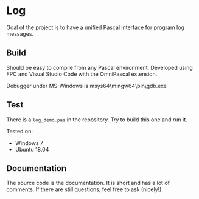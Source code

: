 # Log

Goal of the project is to have a unified Pascal interface for program log 
messages.

## Build

Should be easy to compile from any Pascal environment.
Developed using FPC and Visual Studio Code with the OmniPascal extension.

Debugger under MS-Windows is msys64\\mingw64\\bin\\gdb.exe

## Test

There is a `log_demo.pas` in the repository. Try to build this one and run it.

Tested on:
- Windows 7
- Ubuntu 18.04

## Documentation

The source code is the documentation. It is short and has a lot of comments.
If there are still questions, feel free to ask (nicely!).

